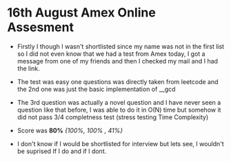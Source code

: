 # 16th August Amex Online Assesment

- Firstly I though I wasn't shortlisted since my name was not in the first list so I did not even know that we had a test from Amex today, I got a message from one of my friends and then I checked my mail and I had the link.
- The test was easy one questions was directly taken from leetcode and the 2nd one was just the basic implementation of \_\_gcd
- The 3rd question was actually a novel question and I have never seen a question like that before, I was able to do it in O(N) time but somehow it did not pass 3/4 completness test (stress testing Time Complexity)

- Score was **80%** _{100%, 100% , 41%}_

- I don't know if I would be shortlisted for interview but lets see, I wouldn't be suprised If I do and if I dont.
